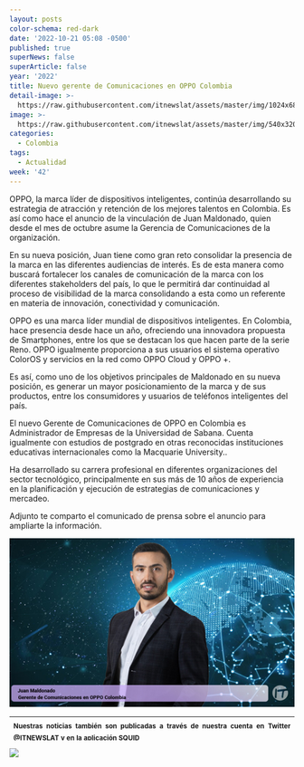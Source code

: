 ```yaml
---
layout: posts
color-schema: red-dark
date: '2022-10-21 05:08 -0500'
published: true
superNews: false
superArticle: false
year: '2022'
title: Nuevo gerente de Comunicaciones en OPPO Colombia
detail-image: >-
  https://raw.githubusercontent.com/itnewslat/assets/master/img/1024x680/Juan-Maldonado-g.jpg
image: >-
  https://raw.githubusercontent.com/itnewslat/assets/master/img/540x320/Juan-Maldonado-p.jpg
categories:
  - Colombia
tags:
  - Actualidad
week: '42'
---
```

OPPO, la marca líder de dispositivos inteligentes, continúa desarrollando su estrategia de atracción y retención de los mejores talentos en Colombia. Es así como hace el anuncio de la vinculación de Juan Maldonado, quien desde el mes de octubre asume la Gerencia de Comunicaciones de la organización.
 
En su nueva posición, Juan tiene como gran reto consolidar la presencia de la marca en las diferentes audiencias de interés. Es de esta manera como buscará fortalecer los canales de comunicación de la marca con los diferentes stakeholders del país, lo que le permitirá dar continuidad al proceso de visibilidad de la marca consolidando a esta como un referente en materia de innovación, conectividad y comunicación.
 
OPPO es una marca líder mundial de dispositivos inteligentes. En Colombia, hace presencia desde hace un año, ofreciendo una innovadora propuesta de Smartphones, entre los que se destacan los que hacen parte de la serie Reno. OPPO igualmente proporciona a sus usuarios el sistema operativo ColorOS y servicios en la red como OPPO Cloud y OPPO +.
 
Es así, como uno de los objetivos principales de Maldonado en su nueva posición, es generar un mayor posicionamiento de la marca y de sus productos, entre los consumidores y usuarios de teléfonos inteligentes del país.
 
El nuevo Gerente de Comunicaciones de OPPO en Colombia es Administrador de Empresas de la Universidad de Sabana. Cuenta igualmente con estudios de postgrado en otras reconocidas instituciones educativas internacionales como la Macquarie University..
 
Ha desarrollado su carrera profesional en diferentes organizaciones del sector tecnológico, principalmente en sus más de 10 años de experiencia en la planificación y ejecución de estrategias de comunicaciones y mercadeo.
 
Adjunto te comparto el comunicado de prensa sobre el anuncio para ampliarte la información.

![](https://raw.githubusercontent.com/itnewslat/assets/master/img/540x320/Juan-Maldonado-p.jpg)

<table style="height: 42px;" width="569">
<tbody>
<tr>
<td style="text-align: justify;"><sub><strong>Nuestras noticias también son publicadas a través de nuestra cuenta en Twitter <a href="https://twitter.com/itnewslat?lang=es">@ITNEWSLAT</a> y en la aplicación <a href="https://squidapp.co/en/">SQUID</a></strong></sub></td>
</tr>
</tbody>
</table>

<img src="https://tracker.metricool.com/c3po.jpg?hash=56f88a41e39ab42c063cc51676587a04"/>
